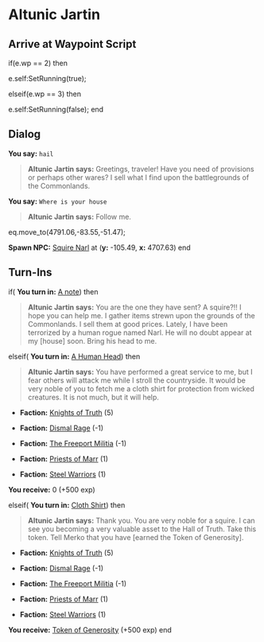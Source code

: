 # Altunic Jartin
## Arrive at Waypoint Script

if(e.wp == 2) then


e.self:SetRunning(true);

elseif(e.wp == 3) then


e.self:SetRunning(false);
end

## Dialog

**You say:** `hail`



>**Altunic Jartin says:** Greetings, traveler! Have you need of provisions or perhaps other wares? I sell what I find upon the battlegrounds of the Commonlands.

**You say:** `Where is your house`



>**Altunic Jartin says:** Follow me.


eq.move_to(4791.06,-83.55,-51.47);


**Spawn NPC:**  [Squire Narl](/npc/22196) at (**y:** -105.49, **x:** 4707.63)
end

## Turn-Ins




if( **You turn in:** [A note](/item/18896)) then


>**Altunic Jartin says:** You are the one they have sent? A squire?!! I hope you can help me. I gather items strewn upon the grounds of the Commonlands. I sell them at good prices. Lately, I have been terrorized by a human rogue named Narl. He will no doubt appear at my [house] soon. Bring his head to me.

elseif( **You turn in:** [A Human Head](/item/13867)) then


>**Altunic Jartin says:** You have performed a great service to me, but I fear others will attack me while I stroll the countryside. It would be very noble of you to fetch me a cloth shirt for protection from wicked creatures. It is not much, but it will help.


* __Faction:__ [Knights of Truth](/faction/281) (5)


* __Faction:__ [Dismal Rage](/faction/271) (-1)


* __Faction:__ [The Freeport Militia](/faction/330) (-1)


* __Faction:__ [Priests of Marr](/faction/362) (1)


* __Faction:__ [Steel Warriors](/faction/311) (1)


 **You receive:** 0 (+500 exp)

elseif( **You turn in:** [Cloth Shirt](/item/1004)) then


>**Altunic Jartin says:** Thank you. You are very noble for a squire. I can see you becoming a very valuable asset to the Hall of Truth. Take this token. Tell Merko that you have [earned the Token of Generosity].


* __Faction:__ [Knights of Truth](/faction/281) (5)


* __Faction:__ [Dismal Rage](/faction/271) (-1)


* __Faction:__ [The Freeport Militia](/faction/330) (-1)


* __Faction:__ [Priests of Marr](/faction/362) (1)


* __Faction:__ [Steel Warriors](/faction/311) (1)


 **You receive:**  [Token of Generosity](/item/13865) (+500 exp)
end


